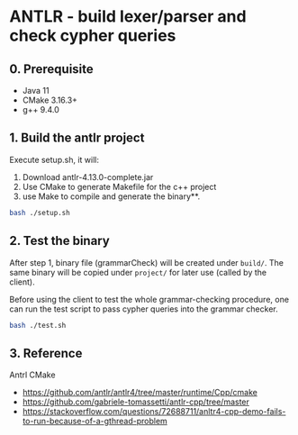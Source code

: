 # ANTLR - build lexer/parser and check cypher queries

## 0. Prerequisite
* Java 11
* CMake 3.16.3+
* g++ 9.4.0

## 1. Build the antlr project
Execute setup.sh, it will:
1. Download antlr-4.13.0-complete.jar
2. Use CMake to generate Makefile for the c++ project
3. use Make to compile and generate the binary**.
``` bash
bash ./setup.sh
```

## 2. Test the binary
After step 1, binary file (grammarCheck) will be created under `build/`. The same binary will be copied under `project/` for later use (called by the client).

Before using the client to test the whole grammar-checking procedure, one can run the test script to pass cypher queries into the grammar checker.
``` bash
bash ./test.sh
```

## 3. Reference
Antrl CMake
* https://github.com/antlr/antlr4/tree/master/runtime/Cpp/cmake
* https://github.com/gabriele-tomassetti/antlr-cpp/tree/master
* https://stackoverflow.com/questions/72688711/anltr4-cpp-demo-fails-to-run-because-of-a-gthread-problem